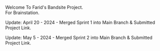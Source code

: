 Welcome To Farid's Bandsite Project.<BR>
For Brainstation.

Update: April 20 - 2024 - Merged Sprint 1 into Main Branch & Submitted Project Link.

Update: May 5 - 2024 - Merged Sprint 2 into Main Branch & Submitted Project Link. 
